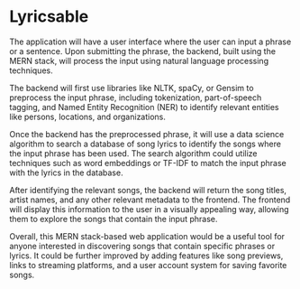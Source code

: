 # Lyricsable


The application will have a user interface where the user can input a phrase or a sentence. Upon submitting the phrase, the backend, built using the MERN stack, will process the input using natural language processing techniques.

The backend will first use libraries like NLTK, spaCy, or Gensim to preprocess the input phrase, including tokenization, part-of-speech tagging, and Named Entity Recognition (NER) to identify relevant entities like persons, locations, and organizations.

Once the backend has the preprocessed phrase, it will use a data science algorithm to search a database of song lyrics to identify the songs where the input phrase has been used. The search algorithm could utilize techniques such as word embeddings or TF-IDF to match the input phrase with the lyrics in the database.

After identifying the relevant songs, the backend will return the song titles, artist names, and any other relevant metadata to the frontend. The frontend will display this information to the user in a visually appealing way, allowing them to explore the songs that contain the input phrase.

Overall, this MERN stack-based web application would be a useful tool for anyone interested in discovering songs that contain specific phrases or lyrics. It could be further improved by adding features like song previews, links to streaming platforms, and a user account system for saving favorite songs.

